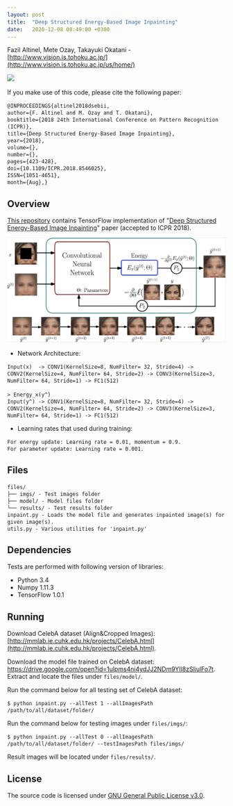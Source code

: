 ```yaml
---
layout: post
title:  "Deep Structured Energy-Based Image Inpainting"
date:   2020-12-08 08:49:00 +0300
---
```


Fazil Altinel, Mete Ozay, Takayuki Okatani  -  [http://www.vision.is.tohoku.ac.jp/](http://www.vision.is.tohoku.ac.jp/us/home/)

![](/images/projects/dseb/iterations.gif)

If you make use of this code, please cite the following paper:
```
@INPROCEEDINGS{altinel2018dsebii, 
author={F. Altinel and M. Ozay and T. Okatani}, 
booktitle={2018 24th International Conference on Pattern Recognition (ICPR)}, 
title={Deep Structured Energy-Based Image Inpainting}, 
year={2018}, 
volume={}, 
number={}, 
pages={423-428},
doi={10.1109/ICPR.2018.8546025}, 
ISSN={1051-4651}, 
month={Aug},}
```
## Overview
[This repository](https://github.com/cvlab-tohoku/DSEBImageInpainting) contains TensorFlow implementation of "[Deep Structured Energy-Based Image Inpainting](https://arxiv.org/abs/1801.07939)" paper (accepted to ICPR 2018).

![](/images/projects/dseb/lfSonGithub.png)

+ Network Architecture:
```
Input(x)  -> CONV1(KernelSize=8, NumFilter= 32, Stride=4) -> CONV2(KernelSize=4, NumFilter= 64, Stride=2) -> CONV3(KernelSize=3, NumFilter= 64, Stride=1) -> FC1(512)
                                                                                                                                                                      > Energy_x(y^)
Input(y^) -> CONV1(KernelSize=8, NumFilter= 32, Stride=4) -> CONV2(KernelSize=4, NumFilter= 64, Stride=2) -> CONV3(KernelSize=3, NumFilter= 64, Stride=1) -> FC1(512)
```
+ Learning rates that used during training:
```
For energy update: Learning rate = 0.01, momentum = 0.9.
For parameter update: Learning rate = 0.001.
```
## Files
```
files/
├── imgs/ - Test images folder
├── model/ - Model files folder
└── results/ - Test results folder
inpaint.py - Loads the model file and generates inpainted image(s) for given image(s).
utils.py - Various utilities for 'inpaint.py'
```
## Dependencies
Tests are performed with following version of libraries:

+ Python 3.4
+ Numpy 1.11.3
+ TensorFlow 1.0.1

## Running
Download CelebA dataset (Align&Cropped Images): [http://mmlab.ie.cuhk.edu.hk/projects/CelebA.html](http://mmlab.ie.cuhk.edu.hk/projects/CelebA.html).

Download the model file trained on CelebA dataset: https://drive.google.com/open?id=1ulpms4ni4ydJJ2NDm9YIl8zSliulFo7t. Extract and locate the files under `files/model/`.

Run the command below for all testing set of CelebA dataset:
```
$ python inpaint.py --allTest 1 --allImagesPath /path/to/all/dataset/folder/
```
Run the command below for testing images under `files/imgs/`:
```
$ python inpaint.py --allTest 0 --allImagesPath /path/to/all/dataset/folder/ --testImagesPath files/imgs/
```
Result images will be located under `files/results/`.

## License
The source code is licensed under [GNU General Public License v3.0](./LICENSE).

